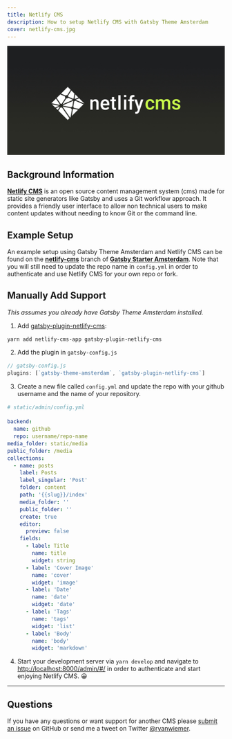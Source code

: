 ```yaml
---
title: Netlify CMS
description: How to setup Netlify CMS with Gatsby Theme Amsterdam
cover: netlify-cms.jpg
---
```


![](netlify-cms.jpg)

## Background Information

**[Netlify CMS](https://www.netlifycms.org/)** is an open source content management system (cms) made for static site generators like Gatsby and uses a Git workflow approach. It provides a friendly user interface to allow non technical users to make content updates without needing to know Git or the command line.

## Example Setup

An example setup using Gatsby Theme Amsterdam and Netlify CMS can be found on the **[netlify-cms](https://github.com/ryanwiemer/gatsby-starter-amsterdam/tree/netlify-cms)** branch of **[Gatsby Starter Amsterdam](https://github.com/ryanwiemer/gatsby-starter-amsterdam)**. Note that you will still need to update the repo name in `config.yml` in order to authenticate and use Netlify CMS for your own repo or fork.

## Manually Add Support

_This assumes you already have Gatsby Theme Amsterdam installed._

1. Add [gatsby-plugin-netlify-cms](https://github.com/gatsbyjs/gatsby/tree/master/packages/gatsby-plugin-netlify-cms):

```
yarn add netlify-cms-app gatsby-plugin-netlify-cms
```

2. Add the plugin in `gatsby-config.js`

```javascript
// gatsby-config.js
plugins: [`gatsby-theme-amsterdam`, `gatsby-plugin-netlify-cms`]
```

3. Create a new file called `config.yml` and update the repo with your github username and the name of your repository.

```yaml
# static/admin/config.yml

backend:
  name: github
  repo: username/repo-name
media_folder: static/media
public_folder: /media
collections:
  - name: posts
    label: Posts
    label_singular: 'Post'
    folder: content
    path: '{{slug}}/index'
    media_folder: ''
    public_folder: ''
    create: true
    editor:
      preview: false
    fields:
      - label: Title
        name: title
        widget: string
      - label: 'Cover Image'
        name: 'cover'
        widget: 'image'
      - label: 'Date'
        name: 'date'
        widget: 'date'
      - label: 'Tags'
        name: 'tags'
        widget: 'list'
      - label: 'Body'
        name: 'body'
        widget: 'markdown'
```

4. Start your development server via `yarn develop` and navigate to [http://localhost:8000/admin/#/](http://localhost:8000/admin/#/) in order to authenticate and start enjoying Netlify CMS. 😀

---

## Questions

If you have any questions or want support for another CMS please [submit an issue](https://github.com/ryanwiemer/gatsby-theme-amsterdam/issues) on GitHub or send me a tweet on Twitter [@ryanwiemer](https://twitter.com/ryanwiemer).

